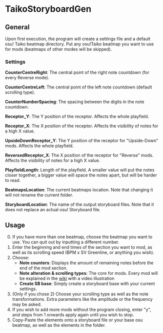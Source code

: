 # TaikoStoryboardGen

## General

Upon first execution, the program will create a settings file and a
default osu! Taiko beatmap directory. Put any osu!Taiko beatmap you want
to use for mods (beatmaps of other modes will be skipped).

### Settings
**CounterCentreRight**: The central point of the right note countdown
(for every Reverse mode).

**CounterCentreLeft**: The central point of the left note countdown
(default scrolling type).

**CounterNumberSpacing**: The spacing between the digits in the note
countdown.

**Receptor_Y**: The Y position of the receptor. Affects the whole
playfield.

**Receptor_X**: The X position of the receptor. Affects the visibility
of notes for a high X value.

**UpsideDownReceptor_Y**: The Y position of the receptor for
"Upside-Down" mods. Affects the whole playfield.

**ReversedReceptor_X**: The X position of the receptor for "Reverse"
mods. Affects the visibility of notes for a high X value.

**PlayfieldLength**: Length of the playfield. A smaller value will put
the notes closer together, a bigger value will space the notes apart,
but will be harder to read.

**BeatmapsLocation**: The current beatmaps location. Note that changing
it will not rename the current folder.

**StoryboardLocation**: The name of the output storyboard files. Note
that it does not replace an actual osu! Storyboard file.

## Usage

0. If you have more than one beatmap, choose the beatmap you want to use.
You can quit out by inputting a different number.
1. Enter the beginning and end times of the section you want to mod, as
well as its scrolling speed (BPM x SV Greenline, or anything you wish).
2. Choose:
   - **Note counters**: Displays the amount of remaining notes before
   the end of the mod section.
   - **Note alteration & scrolling types**: The core for mods. Every mod
   will be explained in the [wiki](https://github.com/Chiyozel/TaikoStoryboardGen/wiki) with a video illustration
   - **Create SB base**: Simply create a storyboard base with your
   current settings.
3. (Only if you chose 2) Choose your scrolling type as well as the
note transformations. Extra parameters like the amplitude or the
frequency may be asked.
4. If you wish to add more mods without the program closing, enter "y",
and steps from 1 onwards apply again until you wish to stop.
5. Copy-Paste the elements onto a storyboard file or your base osu
beatmap, as well as the elements in the folder.
